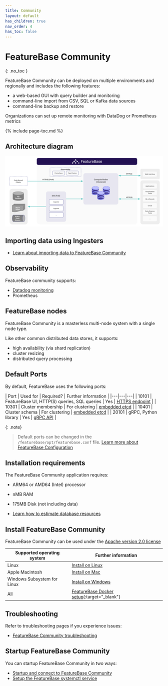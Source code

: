 ```yaml
---
title: Community
layout: default
has_children: true
nav_order: 4
has_toc: false
---
```


# FeatureBase Community
{: .no_toc }

FeatureBase Community can be deployed on multiple environments and regionally and includes the following features:
* a web-based GUI with query builder and monitoring
* command-line import from CSV, SQL or Kafka data sources
* command-line backup and restore

Organizations can set up remote monitoring with DataDog or Prometheus metrics

{% include page-toc.md %}

## Architecture diagram

![FeatureBase Network Architecture Diagram](/assets/images/community/featurebase-architecture-diagram.png "FeatureBase Network Architecture Diagram")

## Importing data using Ingesters

* [Learn about importing data to FeatureBase Community](/docs/community/com-ingest/com-ingest-manage)

## Observability

FeatureBase community supports:

* [Datadog monitoring](/docs/community/com-monitoring/com-monitoring-datadog)
* Prometheus

## FeatureBase nodes

FeatureBase Community is a masterless multi-node system with a single node type.

Like other common distributed data stores, it supports:
* high availability (via shard replication)
* cluster resizing
* distributed query processing

## Default Ports

By default, FeatureBase uses the following ports:

| Port | Used for | Required? | Further information |
|---|---|---|
| 10101 | FeatureBase UI, HTTP(S) queries, SQL queries | Yes | [HTTPS endpoint](/docs/community/com-api/old-http-endpoint) |
| 10301 | Cluster membership | For clustering | [embedded etcd](https://pkg.go.dev/github.com/coreos/etcd/embed) |
| 10401 | Cluster schema | For clustering | [embedded etcd](https://pkg.go.dev/github.com/coreos/etcd/embed) |
| 20101 | gRPC, Python library | Yes | [gRPC API](/docs/community/com-api/old-grpc-api) |

{: .note}
>Default ports can be changed in the `/featurebase/opt/featurebase.conf` file.
>[Learn more about FeatureBase Configuration](/docs/community/com-config/com-config-home)

## Installation requirements

The FeatureBase Community application requires:

* ARM64 or AMD64 (Intel) processor
* nMB RAM
* 175MB Disk (not including data)

* [Learn how to estimate database resources](/docs/concepts/old-size-featurebase-database)

## Install FeatureBase Community

FeatureBase Community can be used under the [Apache version 2.0 license](https://www.apache.org/licenses/LICENSE-2.0.html)

| Supported operating system | Further information |
|---|---|
| Linux | [Install on Linux](/docs/community/com-install-linux) |
| Apple Macintosh | [Install on Mac](/docs/community/com-install-mac) |
| Windows Subsystem for Linux | [Install on Windows](/docs/community/com-install-windows) |
| All | [FeatureBase Docker setup](https://www.featurebase.com/blog/featurebase-with-a-simple-docker-deployment){:target="_blank"} |

## Troubleshooting

Refer to troubleshooting pages if you experience issues:

* [FeatureBase Community troubleshooting](/docs/community/com-troubleshooting/com-troubleshooting-home)

## Startup FeatureBase Community

You can startup FeatureBase Community in two ways:

* [Startup and connect to FeatureBase Community](/docs/community/com-startup-connect)
* [Setup the FeatureBase systemctl service](/docs/community/com-config/com-config-home/#how-do-i-setup-and-manage-a-featurebase-systemd-service)
